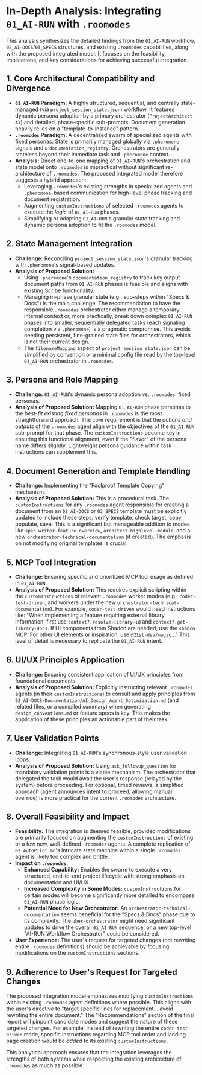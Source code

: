 # In-Depth Analysis: Integrating `01_AI-RUN` with `.roomodes`

This analysis synthesizes the detailed findings from the `01_AI-RUN` workflow, `02_AI-DOCS`/`03_SPECS` structures, and existing `.roomodes` capabilities, along with the proposed integrated model. It focuses on the feasibility, implications, and key considerations for achieving successful integration.

## 1. Core Architectural Compatibility and Divergence

*   **`01_AI-RUN` Paradigm:** A highly structured, sequential, and centrally state-managed (via `project_session_state.json`) workflow. It features dynamic persona adoption by a primary orchestrator (`ProjectArchitect AI`) and detailed, phase-specific sub-prompts. Document generation heavily relies on a "template-to-instance" pattern.
*   **`.roomodes` Paradigm:** A decentralized swarm of specialized agents with fixed personas. State is primarily managed globally via `.pheromone` signals and a `documentation_registry`. Orchestrators are generally stateless beyond their immediate task and `.pheromone` context.
*   **Analysis:** Direct one-to-one mapping of `01_AI-RUN`'s orchestration and state model onto `.roomodes` is impractical without significant re-architecture of `.roomodes`. The proposed integrated model therefore suggests a hybrid approach:
    *   Leveraging `.roomodes`'s existing strengths in specialized agents and `.pheromone`-based communication for high-level phase tracking and document registration.
    *   Augmenting `customInstructions` of selected `.roomodes` agents to execute the *logic* of `01_AI-RUN` phases.
    *   Simplifying or adapting `01_AI-RUN`'s granular state tracking and dynamic persona adoption to fit the `.roomodes` model.

## 2. State Management Integration

*   **Challenge:** Reconciling `project_session_state.json`'s granular tracking with `.pheromone`'s signal-based updates.
*   **Analysis of Proposed Solution:**
    *   Using `.pheromone`'s `documentation_registry` to track key output document paths from `01_AI-RUN` phases is feasible and aligns with existing Scribe functionality.
    *   Managing in-phase granular state (e.g., sub-steps within "Specs & Docs") is the main challenge. The recommendation to have the responsible `.roomodes` orchestrator either manage a temporary internal context or, more practically, break down complex `01_AI-RUN` phases into smaller, sequentially delegated tasks (each signaling completion via `.pheromone`) is a pragmatic compromise. This avoids needing persistent, fine-grained state files for orchestrators, which is not their current design.
    *   The `filenameMapping` aspect of `project_session_state.json` can be simplified by convention or a minimal config file read by the top-level `01_AI-RUN` orchestrator in `.roomodes`.

## 3. Persona and Role Mapping

*   **Challenge:** `01_AI-RUN`'s dynamic persona adoption vs. `.roomodes`' fixed personas.
*   **Analysis of Proposed Solution:** Mapping `01_AI-RUN` phase personas to the *best-fit existing fixed personas* in `.roomodes` is the most straightforward approach. The core requirement is that the *actions and outputs* of the `.roomodes` agent align with the objectives of the `01_AI-RUN` sub-prompt for that phase. The `customInstructions` become key in ensuring this functional alignment, even if the "flavor" of the persona name differs slightly. Lightweight persona guidance within task instructions can supplement this.

## 4. Document Generation and Template Handling

*   **Challenge:** Implementing the "Foolproof Template Copying" mechanism.
*   **Analysis of Proposed Solution:** This is a procedural task. The `customInstructions` for any `.roomodes` agent responsible for creating a document from an `02_AI-DOCS` or `03_SPECS` template must be explicitly updated to include these steps: verify template, check target, copy, populate, save. This is a significant but manageable addition to modes like `spec-writer-feature-overview`, `architect-highlevel-module`, and a new `orchestrator-technical-documentation` (if created). The emphasis on not modifying original templates is crucial.

## 5. MCP Tool Integration

*   **Challenge:** Ensuring specific and prioritized MCP tool usage as defined in `01_AI-RUN`.
*   **Analysis of Proposed Solution:** This requires explicit scripting within the `customInstructions` of relevant `.roomodes` worker modes (e.g., `coder-test-driven`, and workers under the new `orchestrator-technical-documentation`). For example, `coder-test-driven` would need instructions like: "When implementing a feature requiring external library information, first use `context7.resolve-library-id` and `context7.get-library-docs`. If UI components from Shadcn are needed, use the `shadcn` MCP. For other UI elements or inspiration, use `@21st-dev/magic`..." This level of detail is necessary to replicate the `01_AI-RUN` intent.

## 6. UI/UX Principles Application

*   **Challenge:** Ensuring consistent application of UI/UX principles from foundational documents.
*   **Analysis of Proposed Solution:** Explicitly instructing relevant `.roomodes` agents (in their `customInstructions`) to consult and apply principles from `02_AI-DOCS/Documentation/AI_Design_Agent_Optimization.md` (and related files, or a compiled summary) when generating `design_conventions.md` or feature specs is key. This makes the application of these principles an actionable part of their task.

## 7. User Validation Points

*   **Challenge:** Integrating `01_AI-RUN`'s synchronous-style user validation loops.
*   **Analysis of Proposed Solution:** Using `ask_followup_question` for mandatory validation points is a viable mechanism. The orchestrator that delegated the task would await the user's response (relayed by the system) before proceeding. For optional, timed reviews, a simplified approach (agent announces intent to proceed, allowing manual override) is more practical for the current `.roomodes` architecture.

## 8. Overall Feasibility and Impact

*   **Feasibility:** The integration is deemed feasible, provided modifications are primarily focused on augmenting the `customInstructions` of existing or a few new, well-defined `.roomodes` agents. A complete replication of `02_AutoPilot.md`'s intricate state machine within a single `.roomodes` agent is likely too complex and brittle.
*   **Impact on `.roomodes`:**
    *   **Enhanced Capability:** Enables the swarm to execute a very structured, end-to-end project lifecycle with strong emphasis on documentation and UI/UX.
    *   **Increased Complexity in Some Modes:** `customInstructions` for certain modes will become significantly more detailed to encompass `01_AI-RUN` phase logic.
    *   **Potential Need for New Orchestrator:** An `orchestrator-technical-documentation` seems beneficial for the "Specs & Docs" phase due to its complexity. The `uber-orchestrator` might need significant updates to drive the overall `01_AI-RUN` sequence, or a new top-level "AI-RUN Workflow Orchestrator" could be considered.
*   **User Experience:** The user's request for targeted changes (not rewriting entire `.roomodes` definitions) should be achievable by focusing modifications on the `customInstructions` sections.

## 9. Adherence to User's Request for Targeted Changes

The proposed integration model emphasizes modifying `customInstructions` within existing `.roomodes` agent definitions where possible. This aligns with the user's directive to "target specific lines for replacement... avoid rewriting the entire document." The "Recommendations" section of the final report will pinpoint candidate modes and suggest the nature of these targeted changes. For example, instead of rewriting the entire `coder-test-driven` mode, specific instructions regarding MCP tool order and landing page creation would be *added* to its existing `customInstructions`.

This analytical approach ensures that the integration leverages the strengths of both systems while respecting the existing architecture of `.roomodes` as much as possible.